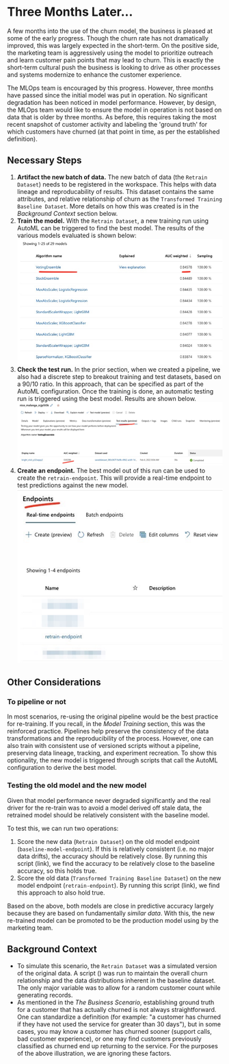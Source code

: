 # Three Months Later...
A few months into the use of the churn model, the business is pleased at some of the early progress. Though
the churn rate has not dramatically improved, this was largely expected in the short-term. On the positive side, the
marketing team is aggressively using the model to prioritize outreach and learn customer pain points that
may lead to churn. This is exactly the short-term cultural push the business is looking to drive as other
processes and systems modernize to enhance the customer experience.

The MLOps team is encouraged by this progress. However, three months have passed since the initial model was
put in operation. No significant degradation has been noticed in model performance. However, by design, the
MLOps team would like to ensure the model in operation is not based on data that is older by three months. As
before, this requires taking the most recent snapshot of customer activity and labeling the 'ground truth' for
which customers have churned (at that point in time, as per the established definition).

## Necessary Steps
1. **Artifact the new batch of data.** The new batch of data (the `Retrain Dataset`) needs to be registered in the
   workspace. This helps with data lineage and reproducability of results. This dataset contains the same
   attributes, and relative relationship of churn as the `Transformed Training Baseline Dataset`. More details
   on how this was created is in the *Background Context* section below.
2. **Train the model.** With the `Retrain Dataset`, a new training run using AutoML can be triggered to find
   the best model. The results of the various models evaluated is shown below:
   ![retrain_models](./imgs/retrain_models.jpg)
3. **Check the test run.** In the prior section, when we created a pipeline, we also had a discrete step to
   breakout training and test datasets, based on a 90/10 ratio. In this approach, that can be specified as
   part of the AutoML configuration. Once the training is done, an automatic testing run is triggered using
   the best model. Results are shown below. ![retrain_test_data](./imgs/retrain_test_data.jpg)
4. **Create an endpoint.** The best model out of this run can be used to create the `retrain-endpoint`. This
   will provide a real-time endpoint to test predictions against the new model.
   ![retrain_endpoint](./imgs/retrain_endpoint.png)

## Other Considerations

### To pipeline or not
In most scenarios, re-using the original pipeline would be the best practice for re-training. If you recall,
in the *Model Training* section, this was the reinforced practice. Pipelines help preserve the consistency of
the data transformations and the reproducibility of the process. However, one can also train with consistent use of
versioned scripts without a pipeline, preserving data lineage, tracking, and experiment recreation. To show this
optionality, the new model is triggered through scripts that call the AutoML configuration to derive the best
model.

### Testing the old model and the new model
Given that model performance never degraded significantly and the real driver for the re-train was to avoid a
model derived off stale data, the retrained model should be relatively consistent with the baseline model. 

To test this, we can run two operations:
1. Score the new data (`Retrain Dataset`) on the old model endpoint (`baseline-model-endpoint`). If this is
   relatively consistent (i.e. no major data drifts), the accuracy should be relatively close. By running this
   script (link), we find the accuracy to be relatively close to the baseline accuracy, so this holds true.
2. Score the old data (`Transformed Training Baseline Dataset`) on the new model endpoint
   (`retrain-endpoint`). By running this script (link), we find this approach to also hold true.

Based on the above, both models are close in predictive accuracy largely because they are based on
fundamentally *similar data*. With this, the new re-trained model can be promoted to be the production model
using by the marketing team. 

## Background Context
- To simulate this scenario, the `Retrain Dataset` was a simulated version of the original data. A script
  (<name of script>) was run to maintain the overall churn relationship and the data distributions inherent in
  the baseline dataset. The only major variable was to allow for a random customer count while generating
  records.
- As mentioned in the *The Business Scenario*, establishing ground truth for a customer that has actually
  churned is not always straightforward. One can standardize a definition (for example: "a customer has
  churned if they have not used the service for greater than 30 days"), but in some cases, you may know a
  customer has churned sooner (support calls, bad customer experience), or one may find customers previously
  classified as churned end up returning to the service. For the purposes of the above illustration, we are
  ignoring these factors.
